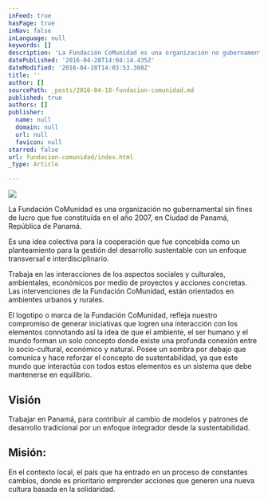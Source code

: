 ```yaml
---
inFeed: true
hasPage: true
inNav: false
inLanguage: null
keywords: []
description: 'La Fundación CoMunidad es una organización no gubernamental sin fines de lucro que fue constituída en el año 2007, en Ciudad de Panamá, República de Panamá.'
datePublished: '2016-04-28T14:04:14.435Z'
dateModified: '2016-04-28T14:03:53.308Z'
title: ''
author: []
sourcePath: _posts/2016-04-18-fundacion-comunidad.md
published: true
authors: []
publisher:
  name: null
  domain: null
  url: null
  favicon: null
starred: false
url: fundacion-comunidad/index.html
_type: Article

---
```

![](https://imgflo.herokuapp.com/graph/vahj1ThiexotieMo/05c826a6f2482f44b1d257461e8bfe44/passthrough.jpg?height=499&input=https%3A%2F%2Fs3-us-west-2.amazonaws.com%2Fthe-grid-img%2Fp%2F521a7ff9af7c2087f99c04c16644129c94f38be0.jpg&width=750)

La Fundación CoMunidad es una organización no gubernamental sin fines de lucro que fue constituída en el año 2007, en Ciudad de Panamá, República de Panamá.

Es una idea colectiva para la cooperación que fue concebida como un planteamiento para la gestión del desarrollo sustentable con un enfoque transversal e interdisciplinario.

Trabaja en las interacciones de los aspectos sociales y culturales, ambientales, económicos por medio de proyectos y acciones concretas. Las intervenciones de la Fundación CoMunidad, están orientados en ambientes urbanos y rurales.

El logotipo o marca de la Fundación CoMunidad, refleja nuestro compromiso de generar iniciativas que logren una interacción con los elementos connotando así la idea de que el ambiente, el ser humano y el mundo forman un solo concepto donde existe una profunda conexión entre lo socio-cultural, económico y natural. Posee un sombra por debajo que comunica y hace reforzar el concepto de sustentabilidad, ya que este mundo que interactúa con todos estos elementos es un sistema que debe mantenerse en equilibrio.

## Visión

Trabajar en Panamá, para contribuir al cambio de modelos y patrones de desarrollo tradicional por un enfoque integrador desde la sustentabilidad.

## Misión:

En el contexto local, el país que ha entrado en un proceso de constantes cambios, donde es prioritario emprender acciones que generen una nueva cultura basada en la solidaridad.